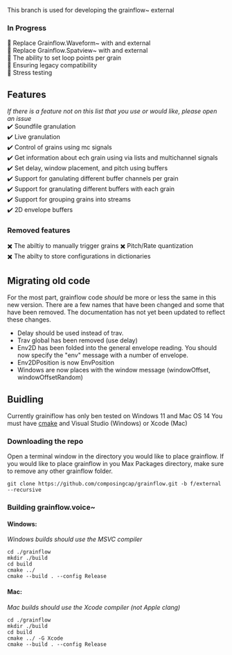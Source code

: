 This branch is used for developing the grainflow~ external 

###  In Progress
🔲 Replace Grainflow.Waveform~ with and external \
🔲 Replace Grainflow.Spatview~ with and external \
🔲 The ability to set loop points per grain \
🔲 Ensuring legacy compatibility \
🔲 Stress testing

## Features
*If there is a feature not on this list that you use or would like, please open an issue* \
✔️ Soundfile granulation\
✔️ Live granulation\
✔️ Control of grains using mc signals\
✔️ Get information about ech grain using via lists and multichannel signals\
✔️ Set delay, window placement, and pitch using buffers\
✔️ Support for ganulating different buffer channels per grain\
✔️ Support  for granulating different buffers with each grain\
✔️ Support for grouping grains into streams\
✔️ 2D envelope buffers

### Removed features
✖️ The abiltiy to manually trigger grains
✖️ Pitch/Rate quantization  
✖️ The abilty to store configurations in dictionaries


## Migrating old code
For the most part, grainflow code *should* be more or less the same in this new version. There are a few names that have been changed and some that have been removed.
The documentation has not yet been updated to reflect these changes.
- Delay should be used instead of trav. 
- Trav global has been removed (use delay)
- Env2D has been folded into the general envelope reading. You should now specify the "env" message with a number of envelope. 
- Env2DPosition is now EnvPosition
- Windows are now places with  the window message (windowOffset,  windowOffsetRandom)


## Buidling
Currently grainiflow has only ben tested on Windows 11  and Mac OS 14
You must have [cmake](https://cmake.org/) and Visual Studio (Windows) or Xcode (Mac)  
### Downloading the repo
Open a terminal window in the  directory you would like to place grainflow.
If you would like to place grainflow in you Max Packages directory, make sure to remove any other grainflow folder.
```
git clone https://github.com/composingcap/grainflow.git -b f/external --recursive
```
### Building grainflow.voice~
#### Windows:
*Windows builds should use the MSVC compiler*
```
cd ./grainflow
mkdir ./build
cd build
cmake ../
cmake --build . --config Release
```
#### Mac:
*Mac builds should use the Xcode compiler (not Apple clang)*
```
cd ./grainflow
mkdir ./build
cd build
cmake ../ -G Xcode
cmake --build . --config Release
```